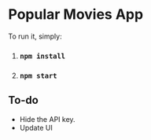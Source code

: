 # Popular Movies App

To run it, simply: 

1) ### `npm install`
2) ### `npm start`



## To-do

- Hide the API key.
- Update UI

